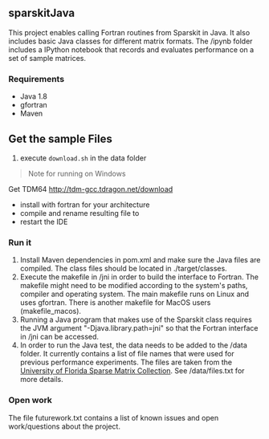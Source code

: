 ## sparskitJava

This project enables calling Fortran routines from Sparskit in Java.
It also includes basic Java classes for different matrix formats.
The /ipynb folder includes a IPython notebook that records and evaluates performance on a set of sample matrices.

### Requirements
* Java 1.8
* gfortran
* Maven

## Get the sample Files
1. execute `download.sh` in the data folder

> Note for running on Windows

Get TDM64 http://tdm-gcc.tdragon.net/download
 - install with fortran for your architecture
 - compile and rename resulting file to
 - restart the IDE

### Run it
1. Install Maven dependencies in pom.xml and make sure the Java files are compiled.
   The class files should be located in ./target/classes.
2. Execute the makefile in /jni in order to build the interface to Fortran.
   The makefile might need to be modified according to the system's paths, compiler and operating system.
   The main makefile runs on Linux and uses gfortran. There is another makefile for MacOS users (makefile_macos).
3. Running a Java program that makes use of the Sparskit class requires the JVM argument "-Djava.library.path=jni"
   so that the Fortran interface in /jni can be accessed.
4. In order to run the Java test, the data needs to be added to the /data folder.
   It currently contains a list of file names that were used for previous performance experiments.
   The files are taken from the [University of Florida Sparse Matrix Collection](http://www.cise.ufl.edu/research/sparse/matrices/index.html).
   See /data/files.txt for more details.

### Open work
The file futurework.txt contains a list of known issues and open work/questions about the project.
